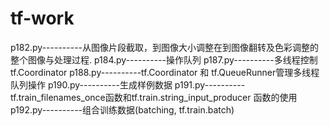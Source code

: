 # tf-work
p182.py----------从图像片段截取，到图像大小调整在到图像翻转及色彩调整的整个图像与处理过程.
p184.py----------操作队列</r>
p187.py----------多线程控制tf.Coordinator</r>
p188.py----------tf.Coordinator 和 tf.QueueRunner管理多线程队列操作</r>
p190.py----------生成样例数据</r>
p191.py----------tf.train_filenames_once函数和tf.train.string_input_producer 函数的使用</r>
p192.py----------组合训练数据(batching, tf.train.batch)</r>
